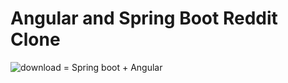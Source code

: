 # Angular and Spring Boot Reddit Clone

![download](https://user-images.githubusercontent.com/84280810/181267515-36d0017e-1eb8-4f28-9d56-9bd835b6ab6d.png) = Spring boot + Angular
